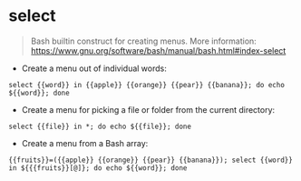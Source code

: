 # select

> Bash builtin construct for creating menus.
> More information: <https://www.gnu.org/software/bash/manual/bash.html#index-select>

- Create a menu out of individual words:

`select {{word}} in {{apple}} {{orange}} {{pear}} {{banana}}; do echo ${{word}}; done`

- Create a menu for picking a file or folder from the current directory:

`select {{file}} in *; do echo ${{file}}; done`

- Create a menu from a Bash array:

`{{fruits}}=({{apple}} {{orange}} {{pear}} {{banana}}); select {{word}} in ${{{fruits}}[@]}; do echo ${{word}}; done`
